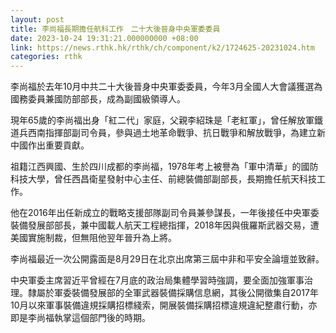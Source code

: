 ```yaml
---
layout: post
title: 李尚福長期擔任航科工作　二十大後晉身中央軍委委員
date: 2023-10-24 19:31:21.000000000 +08:00
link: https://news.rthk.hk/rthk/ch/component/k2/1724625-20231024.htm
categories: rthk
---
```


李尚福於去年10月中共二十大後晉身中央軍委委員，今年3月全國人大會議獲選為國務委員兼國防部部長，成為副國級領導人。

現年65歲的李尚福出身「紅二代」家庭，父親李紹珠是「老紅軍」，曾任解放軍鐵道兵西南指揮部副司令員，參與過土地革命戰爭、抗日戰爭和解放戰爭，為建立新中國作出重要貢獻。

祖籍江西興國、生於四川成都的李尚福，1978年考上被譽為「軍中清華」的國防科技大學，曾任西昌衛星發射中心主任、前總裝備部副部長，長期擔任航天科技工作。

他在2016年出任新成立的戰略支援部隊副司令員兼參謀長，一年後接任中央軍委裝備發展部部長，兼中國載人航天工程總指揮，2018年因與俄羅斯武器交易，遭美國實施制裁，但無阻他翌年晉升為上將。

李尚福最近一次公開露面是8月29日在北京出席第三屆中非和平安全論壇並致辭。

中央軍委主席習近平曾經在7月底的政治局集體學習時強調，要全面加強軍事治理。隸屬於軍委裝備發展部的全軍武器裝備採購信息網，其後公開徵集自2017年10月以來軍事裝備違規採購招標綫索，開展裝備採購招標違規違紀整肅行動，亦即是李尚福執掌這個部門後的時期。
